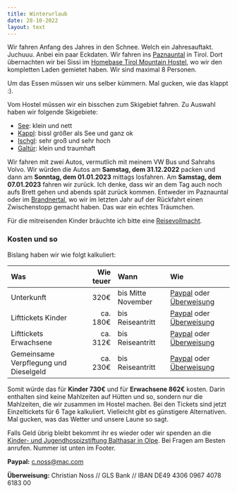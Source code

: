 ```yaml
---
title: Winterurlaub
date: 28-10-2022
layout: text
---
```


Wir fahren Anfang des Jahres in den Schnee. Welch ein Jahresauftakt. Juchuuu. Anbei ein paar Eckdaten. Wir fahren ins [Paznauntal](https://www.paznaun-ischgl.com/de) in Tirol. Dort übernachten wir bei Sissi im [Homebase Tirol Mountain Hostel](https://www.see.at/de/Buchen/Online-Buchen/unterkuenfte/ISC/df33c05a-8ef4-4afc-addc-e996ca36b702/homebase-tirol-mountain-hostel), wo wir den kompletten Laden gemietet haben. Wir sind maximal 8 Personen.

Um das Essen müssen wir uns selber kümmern. Mal gucken, wie das klappt :).

Vom Hostel müssen wir ein bisschen zum Skigebiet fahren. Zu Auswahl haben wir folgende Skigebiete:
- [See](https://www.see.at/de): klein und nett
- [Kappl](https://www.kappl.at/de): bissl größer als See und ganz ok
- [Ischgl](https://www.ischgl.com/de?_ga=2.29017660.162328657.1666944710-490211000.1666944710): sehr groß und sehr hoch
- [Galtür](https://www.galtuer.com/de?_ga=2.64646831.162328657.1666944710-490211000.1666944710): klein und traumhaft

Wir fahren mit zwei Autos, vermutlich mit meinem VW Bus und Sahrahs Volvo. Wir würden die Autos am **Samstag, dem 31.12.2022** packen und dann am **Sonntag, dem 01.01.2023** mittags losfahren. Am **Samstag, dem 07.01.2023** fahren wir zurück. Ich denke, dass wir an dem Tag auch noch aufs Brett gehen und abends spät zurück kommen. Entweder im Paznauntal oder im [Brandnertal](https://www.vorarlberg-alpenregion.at/de/brandnertal/winterurlaub-im-brandertal.html), wo wir im letzten Jahr auf der Rückfahrt einen Zwischenstopp gemacht haben. Das war ein echtes Träumchen.

Für die mitreisenden Kinder bräuchte ich bitte eine [Reisevollmacht](https://www.aktiv-online.de/ratgeber/mit-fremden-kindern-auf-reisen-gehen-welche-regeln-gelten-da-826).

### Kosten und so

Bislang haben wir wie folgt kalkuliert:

|Was|Wie teuer|Wann|Wie|
|:-----------|------:|:-----------|:-----------|
|Unterkunft|320€|bis Mitte November|[Paypal](#payment) oder [Überweisung](#payment)|
|Lifttickets Kinder|ca. 180€|bis Reiseantritt|[Paypal](#payment) oder [Überweisung](#payment)|
|Lifttickets Erwachsene|ca. 312€|bis Reiseantritt|[Paypal](#payment) oder [Überweisung](#payment)|
|Gemeinsame Verpflegung und Dieselgeld|ca. 230€|bis Reiseantritt|[Paypal](#payment) oder [Überweisung](#payment)|

Somit würde das für **Kinder 730€** und für **Erwachsene 862€** kosten. Darin enthalten sind keine Mahlzeiten auf Hütten und so, sondern nur die Mahlzeiten, die wir zusammen im Hostel machen. Bei den Tickets sind jetzt Einzeltickets für 6 Tage kalkuliert. Vielleicht gibt es günstigere Alternativen. Mal gucken, was das Wetter und unsere Laune so sagt.

Falls Geld übrig bleibt bekommt ihr es wieder oder wir spenden an die [Kinder- und Jugendhospizstiftung Balthasar in Olpe](https://www.google.com/search?client=safari&rls=en&q=kinderhospiz+balthasar&ie=UTF-8&oe=UTF-8). Bei Fragen am Besten anrufen. Nummer ist unten im Footer.


<div class="outstanding" id="payment">
<p><strong>Paypal:</strong> <a href="paypal.me/nossen72">c.noss@mac.com</a></p>
<p><strong>Überweisung:</strong> Christian Noss // GLS Bank // IBAN DE49 4306 0967 4078 6183 00</p>
</div>
